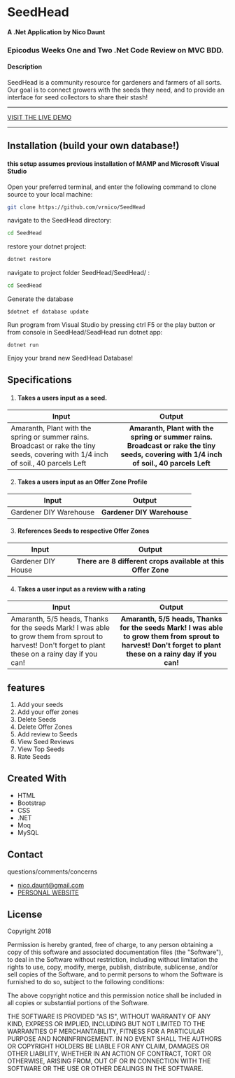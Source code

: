 ﻿SeedHead
==========
#### A .Net Application by Nico Daunt

### Epicodus Weeks One and Two .Net Code Review on  MVC BDD.

#### Description
SeedHead is a community resource for gardeners and farmers of all sorts. Our goal is to connect growers with the seeds they need, and to provide an interface for seed collectors to share their stash!
***
[VISIT THE LIVE DEMO](https://google.com)
***

## Installation (build your own database!)

#### this setup assumes previous installation of MAMP and Microsoft Visual Studio



Open your preferred terminal, and enter the following command to clone source to your local machine:
```sh
git clone https://github.com/vrnico/SeedHead
```

navigate to the SeedHead directory:
```sh
cd SeedHead
```

restore your dotnet project:
```sh
dotnet restore
```

navigate to project folder SeedHead/SeedHead/ :
```sh
cd SeedHead
```

Generate the database
```
$dotnet ef database update
```

Run program from Visual Studio by pressing ctrl F5 or the play button or from console in SeedHead/SeadHead run dotnet app:
```
dotnet run
```



Enjoy your brand new SeedHead Database!



## Specifications

1. #### Takes a users input as a seed.

| Input      | Output           |
| ------------- |:-------------:|
| Amaranth, Plant with the spring or summer rains. Broadcast or rake the tiny seeds, covering with 1/4 inch of soil., 40 parcels Left    | **Amaranth, Plant with the spring or summer rains. Broadcast or rake the tiny seeds, covering with 1/4 inch of soil., 40 parcels Left** |


2. #### Takes a users input as an Offer Zone Profile

| Input      | Output           |
| ------------- |:-------------:|
| Gardener DIY Warehouse      | **Gardener DIY Warehouse** |

3. #### References Seeds to respective Offer Zones

| Input      | Output           |
| ------------- |:-------------:|
| Gardener DIY House    | **There are 8 different crops available at this Offer Zone** |

4. #### Takes a user input as a review with a rating

| Input      | Output           |
| ------------- |:-------------:|
| Amaranth, 5/5 heads, Thanks for the seeds Mark! I was able to grow them from sprout to harvest! Don't forget to plant these on a rainy day if you can!    | **Amaranth, 5/5 heads, Thanks for the seeds Mark! I was able to grow them from sprout to harvest! Don't forget to plant these on a rainy day if you can!** |





## features
1. Add your seeds
2. Add your offer zones
3. Delete Seeds
4. Delete Offer Zones
5. Add review to Seeds
6. View Seed Reviews
7. View Top Seeds
8. Rate Seeds








## Created With
* HTML
* Bootstrap
* CSS
* .NET
* Moq
* MySQL




## Contact
questions/comments/concerns
* [nico.daunt@gmail.com](mailto:nico.daunt@gmail.com)
* [PERSONAL WEBSITE](nicodaunt.com)




## License
Copyright 2018

Permission is hereby granted, free of charge, to any person obtaining a copy of this software and associated documentation files (the "Software"), to deal in the Software without restriction, including without limitation the rights to use, copy, modify, merge, publish, distribute, sublicense, and/or sell copies of the Software, and to permit persons to whom the Software is furnished to do so, subject to the following conditions:

The above copyright notice and this permission notice shall be included in all copies or substantial portions of the Software.

THE SOFTWARE IS PROVIDED "AS IS", WITHOUT WARRANTY OF ANY KIND, EXPRESS OR IMPLIED, INCLUDING BUT NOT LIMITED TO THE WARRANTIES OF MERCHANTABILITY, FITNESS FOR A PARTICULAR PURPOSE AND NONINFRINGEMENT. IN NO EVENT SHALL THE AUTHORS OR COPYRIGHT HOLDERS BE LIABLE FOR ANY CLAIM, DAMAGES OR OTHER LIABILITY, WHETHER IN AN ACTION OF CONTRACT, TORT OR OTHERWISE, ARISING FROM, OUT OF OR IN CONNECTION WITH THE SOFTWARE OR THE USE OR OTHER DEALINGS IN THE SOFTWARE.
